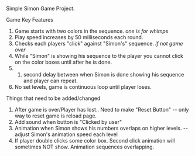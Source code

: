 
Simple Simon Game Project.

Game Key Features

1. Game starts with two colors in the sequence. *one is for whimps*
2. Play speed increases by 50 milliseconds each round.
3. Checks each players "click" against "Simon's" sequence. *if not game over*
4. While "Simon" is showing his sequence to the player you cannot click on the color boxes until after he is done.
5. 1. second delay between when Simon is done showing his sequence and player can repeat.
6. No set levels, game is continuous loop until player loses.


Things that need to be added/changed

1. After game is over/Player has lost.. Need to make "Reset Button" -- only way to reset game is reload page.
2. Add sound when button is "Clicked by user"
3. Animation when Simon shows his numbers overlaps on higher levels. -- adjust Simon's animation speed each level
4. If player double clicks some color box. Second click animation will sometimes NOT show. Animation sequences overlapping.



